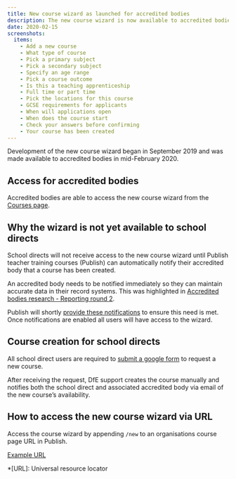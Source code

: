 ```yaml
---
title: New course wizard as launched for accredited bodies
description: The new course wizard is now available to accredited bodies
date: 2020-02-15
screenshots:
  items:
    - Add a new course
    - What type of course
    - Pick a primary subject
    - Pick a secondary subject
    - Specify an age range
    - Pick a course outcome
    - Is this a teaching apprenticeship
    - Full time or part time
    - Pick the locations for this course
    - GCSE requirements for applicants
    - When will applications open
    - When does the course start
    - Check your answers before confirming
    - Your course has been created
---
```

Development of the new course wizard began in September 2019 and was made available to accredited bodies in mid-February 2020.

## Access for accredited bodies

Accredited bodies are able to access the new course wizard from the [Courses page](https://www.qa.publish-teacher-training-courses.service.gov.uk/organisations/T92/2020/courses).

## Why the wizard is not yet available to school directs

School directs will not receive access to the new course wizard until Publish teacher training courses (Publish) can automatically notify their accredited body that a course has been created.

An accredited body needs to be notified immediately so they can maintain accurate data in their record systems. This was highlighted in [Accredited bodies research - Reporting round 2](/publish-teacher-training-courses/accredited-bodies-research-round-2).

Publish will shortly [provide these notifications](https://bat-design-history.netlify.com/publish-teacher-training-courses/notifications-mvp) to ensure this need is met. Once notifications are enabled all users will have access to the wizard.

## Course creation for school directs

All school direct users are required to [submit a google form](/publish-teacher-training-courses/new-course-google-form) to request a new course.

After receiving the request, DfE support creates the course manually and notifies both the school direct and associated accredited body via email of the new course’s availability.

## How to access the new course wizard via URL

Access the course wizard by appending `/new` to an organisations course page URL in Publish.

[Example URL](https://www.qa.publish-teacher-training-courses.service.gov.uk/organisations/153/2020/courses/new)

*[URL]: Universal resource locator
